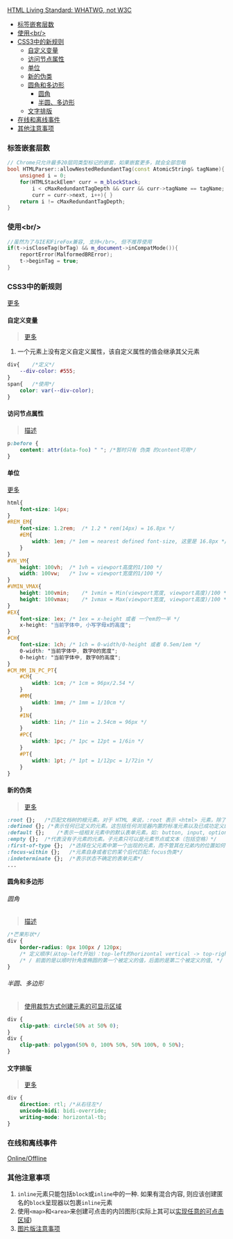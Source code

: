 <!-- TOC -->

[HTML Living Standard: WHATWG, not W3C](https://whatwg-cn.github.io/html/#introduction)

- [标签嵌套层数](#标签嵌套层数)
- [使用\<br/>](#使用br)
- [CSS3中的新规则](#css3中的新规则)
  - [自定义变量](#自定义变量)
  - [访问节点属性](#访问节点属性)
  - [单位](#单位)
  - [新的伪类](#新的伪类)
  - [圆角和多边形](#圆角和多边形)
      - [圆角](#圆角)
      - [半圆、多边形](#半圆多边形)
  - [文字排版](#文字排版)
- [在线和离线事件](#在线和离线事件)
- [其他注意事项](#其他注意事项)

<!-- /TOC -->

### 标签嵌套层数
```c++
// Chrome只允许最多20层同类型标记的嵌套，如果嵌套更多，就会全部忽略
bool HTMLParser::allowNestedRedundantTag(const AtomicString& tagName){
    unsigned i = 0;
    for(HTMLStackElem* curr = m_blockStack;
        i < cMaxRedundantTagDepth && curr && curr->tagName == tagName;
        curr = curr->next, i++){ }
    return i != cMaxRedundantTagDepth;
}
```

### 使用\<br/>
```c++
//虽然为了与IE和FireFox兼容, 支持</br>, 但不推荐使用
if(t->isCloseTag(brTag) && m_document->inCompatMode()){
    reportError(MalformedBRError);
    t->beginTag = true;
}
```
### CSS3中的新规则
[更多](https://developer.mozilla.org/zh-CN/docs/Web/CSS/Reference)

#### 自定义变量
> [更多](https://developer.mozilla.org/zh-CN/docs/Web/CSS/Using_CSS_custom_properties)

1. 一个元素上没有定义自定义属性，该自定义属性的值会继承其父元素

```css
div{    /*定义*/
    --div-color: #555;
}
span{   /*使用*/
    color: var(--div-color);
}
```

#### 访问节点属性
> [描述](https://developer.mozilla.org/zh-CN/docs/Web/CSS/attr)

```css
p:before {
    content: attr(data-foo) " "; /*暂时只有 伪类 的content可用*/
}
```

#### 单位
[更多](https://developer.mozilla.org/zh-CN/docs/Web/CSS/length)

```scss
html{
    font-size: 14px;
}
#REM_EM{
    font-size: 1.2rem;  /* 1.2 * rem(14px) = 16.8px */
    #EM{
        width: 1em; /* 1em = nearest defined font-size, 这里是 16.8px */
    }
}
#VH_VM{
    height: 100vh;  /* 1vh = viewport高度的1/100 */
    width: 100vw;   /* 1vw = viewport宽度的1/100 */
}
#VMIN_VMAX{
    height: 100vmin;    /* 1vmin = Min(viewport宽度, viewport高度)/100 */
    height: 100vmax;    /* 1vmax = Max(viewport宽度, viewport高度)/100 */
}
#EX{
    font-size: 1ex; /* 1ex = x-height 或者 一个em的一半 */
    x-height: "当前字体中, 小写字母x的高度";
}
#CH{
    font-size: 1ch; /* 1ch = 0-width/0-height 或者 0.5em/1em */
    0-width: "当前字体中, 数字0的宽度";
    0-height: "当前字体中, 数字0的高度";
}
#CM_MM_IN_PC_PT{
    #CM{
        width: 1cm; /* 1cm = 96px/2.54 */
    }
    #MM{
        width: 1mm; /* 1mm = 1/10cm */
    }
    #IN{
        width: 1in; /* 1in = 2.54cm = 96px */
    }
    #PC{
        width: 1pc; /* 1pc = 12pt = 1/6in */
    }
    #PT{
        width: 1pt; /* 1pt = 1/12pc = 1/72in */
    }
}
```

#### 新的伪类
> [更多](https://developer.mozilla.org/zh-CN/docs/Web/CSS/CSS_Selectors)

```css
:root {};   /*匹配文档树的根元素。对于 HTML 来说，:root 表示 <html> 元素，除了优先级更高之外，与 html 选择器相同*/
:defined {}; /*表示任何已定义的元素。这包括任何浏览器内置的标准元素以及已成功定义的自定义元素 (例如通过 CustomElementRegistry.define() 方法)*/
:default {};    /*表示一组相关元素中的默认表单元素。如: button, input, option*/
:empty {};  /*代表没有子元素的元素。子元素只可以是元素节点或文本（包括空格）*/
:first-of-type {};  /*选择在父元素中第一个出现的元素，而不管其在兄弟内的位置如何*/
:focus-within {};   /*元素自身或者它的某个后代匹配:focus伪类*/
:indeterminate {};  /*表示状态不确定的表单元素*/
...
```

#### 圆角和多边形
###### 圆角
> [描述](https://developer.mozilla.org/zh-CN/docs/Web/CSS/border-radius)

```css
/*芒果形状*/
div {
    border-radius: 0px 100px / 120px;
    /* 定义顺序(从top-left开始)：top-left的horizontal vertical -> top-right的vertical horizontal vertical以此类推
    /* / 前面的是以顺时针角度椭圆的第一个被定义的值，后面的是第二个被定义的值, */
}
```

###### 半圆、多边形
> [使用裁剪方式创建元素的可显示区域](https://developer.mozilla.org/zh-CN/docs/Web/CSS/clip-path)

```css
div {
    clip-path: circle(50% at 50% 0);
}
div {
    clip-path: polygon(50% 0, 100% 50%, 50% 100%, 0 50%);
}
```

#### 文字排版
> [更多](https://developer.mozilla.org/zh-CN/docs/Web/CSS/writing-mode)
```css
div {
    direction: rtl; /*从右往左*/
    unicode-bidi: bidi-override;
    writing-mode: horizontal-tb;
}
```

### 在线和离线事件
[Online/Offline](https://developer.mozilla.org/zh-CN/docs/Web/API/NavigatorOnLine/Online_and_offline_events)

### 其他注意事项
1. `inline`元素只能包括`block`或`inline`中的一种. 如果有混合内容, 则应该创建匿名的`block`呈现器以包裹`inline`元素
2. 使用`<map>`和`<area>`来创建可点击的内凹图形(实际上其可以[实现任意的可点击区域](https://developer.mozilla.org/zh-CN/docs/Web/HTML/Element/map))
3. [图片版注意事项](./其他注意事项图片版.md)

